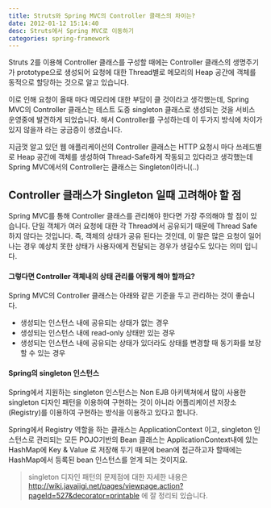 ```yaml
---
title: Struts와 Spring MVC의 Controller 클래스의 차이는?
date: 2012-01-12 15:14:40
desc: Struts에서 Spring MVC로 이동하기
categories: spring-framework
---
```


Struts 2를 이용해 Controller 클래스를 구성할 때에는 Controller 클래스의 생명주기가 prototype으로 생성되어 요청에 대한 Thread별로 메모리의 Heap 공간에 객체를 동적으로 할당하는 것으로 알고 있습니다.

이로 인해 요청이 올때 마다 메모리에 대한 부담이 클 것이라고 생각했는데, Spring MVC의 Controller 클래스는 테스트 도중 singleton 클래스로 생성되는 것을 서비스 운영중에 발견하게 되었습니다. 해서 Controller를 구성하는데 이 두가지 방식에 차이가 있지 않을까 라는 궁금증이 생겼습니다.

지금껏 알고 있던 웹 애플리케이션의 Controller 클래스는 HTTP 요청시 마다 쓰레드별로 Heap 공간에 객체를 생성하여 Thread-Safe하게 작동되고 있다라고 생각했는데 Spring MVC에서의 Controller는 클래스는 Singleton이라니(..)

## Controller 클래스가 Singleton 일때 고려해야 할 점

Spring MVC를 통해 Controller 클래스를 관리해야 한다면 가장 주의해야 할 점이 있습니다. 단일 객체가 여러 요청에 대한 각 Thread에서 공유되기 때문에 Thread Safe하지 않다는 것입니다. 즉, 객체의 상태가 공유 된다는 것인데, 이 말은 많은 요청이 일어나는 경우 예상치 못한 상태가 사용자에게 전달되는 경우가 생길수도 있다는 의미 입니다.

#### 그렇다면 Controller 객체내의 상태 관리를 어떻게 해야 할까요?

Spring MVC의 Controller 클래스는 아래와 같은 기준을 두고 관리하는 것이 좋습니다.

- 생성되는 인스턴스 내에 공유되는 상태가 없는 경우
- 생성되는 인스턴스 내에 read-only 상태만 있는 경우
- 생성되는 인스턴스 내에 공유되는 상태가 있더라도 상태를 변경할 때 동기화를 보장 할 수 있는 경우

#### Spring의 singleton 인스턴스

Spring에서 지원하는 singleton 인스턴스는 Non EJB 아키텍쳐에서 많이 사용한 singleton 디자인 패턴을 이용하여 구현하는 것이 아니라 어플리케이션 저장소(Registry)를 이용하여 구현하는 방식을 이용하고 있다고 합니다.

Spring에서 Registry 역할을 하는 클래스는 ApplicationContext 이고, singleton 인스턴스로 관리되는 모든 POJO기반의 Bean 클래스는 ApplicationContext내에 있는 HashMap에 Key & Value 로 저장해 두기 때문에 bean에 접근하고자 할때에는 HashMap에서 등록된 bean 인스턴스를 얻게 되는 것이지요.

> singleton 디자인 패턴의 문제점에 대한 자세한 내용은 http://wiki.javajigi.net/pages/viewpage.action?pageId=527&decorator=printable 에 잘 정리되 있습니다.
